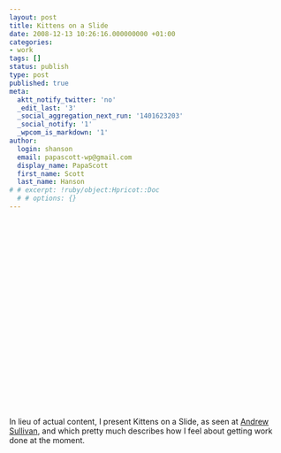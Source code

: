 ```yaml
---
layout: post
title: Kittens on a Slide
date: 2008-12-13 10:26:16.000000000 +01:00
categories:
- work
tags: []
status: publish
type: post
published: true
meta:
  aktt_notify_twitter: 'no'
  _edit_last: '3'
  _social_aggregation_next_run: '1401623203'
  _social_notify: '1'
  _wpcom_is_markdown: '1'
author:
  login: shanson
  email: papascott-wp@gmail.com
  display_name: PapaScott
  first_name: Scott
  last_name: Hanson
# # excerpt: !ruby/object:Hpricot::Doc
  # # options: {}
---
```

<p><object width="425" height="344"><param name="movie" value="http://www.youtube.com/v/1hhW76BIwP4&hl=en&fs=1" /><param name="allowFullScreen" value="true" /><param name="allowscriptaccess" value="always" /><embed src="http://www.youtube.com/v/1hhW76BIwP4&hl=en&fs=1" type="application/x-shockwave-flash" allowscriptaccess="always" allowfullscreen="true" width="425" height="344" /></object></p>
<p>In lieu of actual content, I present Kittens on a Slide, as seen at <a href="http://andrewsullivan.theatlantic.com/the_daily_dish/2008/12/mental-marathon.html">Andrew Sullivan</a>, and which pretty much describes how I feel about getting work done at the moment.</p>
